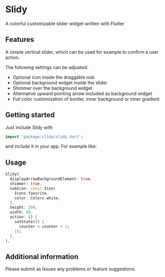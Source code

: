 <!-- 
This README describes the package. If you publish this package to pub.dev,
this README's contents appear on the landing page for your package.

For information about how to write a good package README, see the guide for
[writing package pages](https://dart.dev/guides/libraries/writing-package-pages). 

For general information about developing packages, see the Dart guide for
[creating packages](https://dart.dev/guides/libraries/create-library-packages)
and the Flutter guide for
[developing packages and plugins](https://flutter.dev/developing-packages). 
-->

# Slidy

A colorful customizable slider widget written with Flutter

## Features

A simple vertical slider, which can be used for example to confirm a user action.

The following settings can be adjusted:
- Optional icon inside the draggable nob
- Optional background widget inside the slider
- Shimmer over the background widget
- Alternative upward pointing arrow included as background widget
- Full color customization of border, inner background or inner gradient

## Getting started

Just include Slidy with 
```dart
import 'package:slidy/slidy.dart';
```
and include it in your app. For example like:



## Usage
```dart
Slidy(
  displayArrowBackgroundElement: true,
  shimmer: true,
  nobIcon: const Icon(
    Icons.favorite,
    color: Colors.white,
  ),
  height: 200,
  width: 60,
  action: () {
    setState(() {
      counter = counter + 1;
    });
  },
),
```

## Additional information
Please submit as Issues any problems or feature suggestions.
